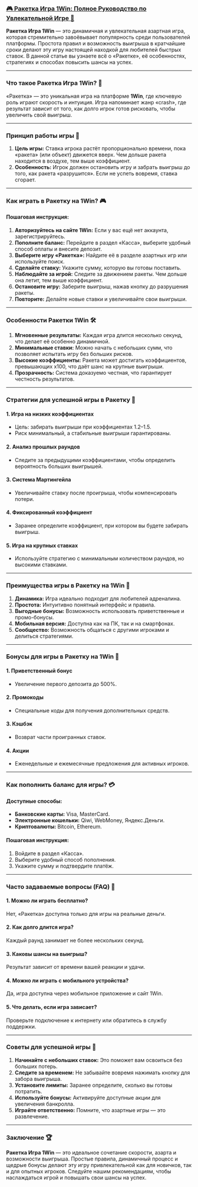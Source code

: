 ### [🎮 Ракетка Игра 1Win: Полное Руководство по Увлекательной Игре 🚀](https://brandplay.link/9sD8CZLQ)

**Ракетка Игра 1Win** — это динамичная и увлекательная азартная игра, которая стремительно завоёвывает популярность среди пользователей платформы. Простота правил и возможность выигрыша в кратчайшие сроки делают эту игру настоящей находкой для любителей быстрых ставок. В данной статье вы узнаете всё о «Ракетке», её особенностях, стратегиях и способах повысить шансы на успех.

***

### Что такое Ракетка Игра 1Win? 🎯

«Ракетка» — это уникальная игра на платформе **1Win**, где ключевую роль играют скорость и интуиция. Игра напоминает жанр «crash», где результат зависит от того, как долго игрок готов рисковать, чтобы увеличить свой выигрыш.

***

### Принцип работы игры 🚀

1. **Цель игры:**
   Ставка игрока растёт пропорционально времени, пока «ракета» (или объект) движется вверх. Чем дольше ракета находится в воздухе, тем выше коэффициент.
2. **Особенность:**
   Игрок должен остановить игру и забрать выигрыш до того, как ракета «разрушится». Если не успеть вовремя, ставка сгорает.

***

### Как играть в Ракетку на 1Win? 🎮

#### Пошаговая инструкция:

1. **Авторизуйтесь на сайте 1Win:**
   Если у вас ещё нет аккаунта, зарегистрируйтесь.
2. **Пополните баланс:**
   Перейдите в раздел «Касса», выберите удобный способ оплаты и внесите депозит.
3. **Выберите игру «Ракетка»:**
   Найдите её в разделе азартных игр или используйте поиск.
4. **Сделайте ставку:**
   Укажите сумму, которую вы готовы поставить.
5. **Наблюдайте за игрой:**
   Следите за движением ракеты. Чем дольше она летит, тем выше коэффициент.
6. **Остановите игру:**
   Заберите выигрыш, нажав кнопку до разрушения ракеты.
7. **Повторите:**
   Делайте новые ставки и увеличивайте свои выигрыши.

***

### Особенности Ракетки 1Win 🛠️

1. **Мгновенные результаты:**
   Каждая игра длится несколько секунд, что делает её особенно динамичной.
2. **Минимальные ставки:**
   Можно начать с небольших сумм, что позволяет испытать игру без больших рисков.
3. **Высокие коэффициенты:**
   Ракета может достигать коэффициентов, превышающих x100, что даёт шанс на крупные выигрыши.
4. **Прозрачность:**
   Система доказуемо честная, что гарантирует честность результатов.

***

### Стратегии для успешной игры в Ракетку 🔑

#### 1. **Игра на низких коэффициентах**

* Цель: забирать выигрыши при коэффициентах 1.2–1.5.
* Риск минимальный, а стабильные выигрыши гарантированы.

#### 2. **Анализ прошлых раундов**

* Следите за предыдущими коэффициентами, чтобы определить вероятность больших выигрышей.

#### 3. **Система Мартингейла**

* Увеличивайте ставку после проигрыша, чтобы компенсировать потери.

#### 4. **Фиксированный коэффициент**

* Заранее определите коэффициент, при котором вы будете забирать выигрыш.

#### 5. **Игра на крупных ставках**

* Используйте стратегию с минимальным количеством раундов, но высокими ставками.

***

### Преимущества игры в Ракетку на 1Win 🌟

1. **Динамика:** Игра идеально подходит для любителей адреналина.
2. **Простота:** Интуитивно понятный интерфейс и правила.
3. **Выгодные бонусы:** Возможность использовать приветственные и промо-бонусы.
4. **Мобильная версия:** Доступна как на ПК, так и на смартфонах.
5. **Сообщество:** Возможность общаться с другими игроками и делиться стратегиями.

***

### Бонусы для игры в Ракетку на 1Win 🎁

#### 1. **Приветственный бонус**

* Увеличение первого депозита до 500%.

#### 2. **Промокоды**

* Специальные коды для получения дополнительных средств.

#### 3. **Кэшбэк**

* Возврат части проигранных ставок.

#### 4. **Акции**

* Еженедельные и ежемесячные предложения для активных игроков.

***

### Как пополнить баланс для игры? 💳

#### Доступные способы:

* **Банковские карты:** Visa, MasterCard.
* **Электронные кошельки:** Qiwi, WebMoney, Яндекс.Деньги.
* **Криптовалюты:** Bitcoin, Ethereum.

#### Пошаговая инструкция:

1. Войдите в раздел «Касса».
2. Выберите удобный способ пополнения.
3. Укажите сумму и подтвердите платёж.

***

### Часто задаваемые вопросы (FAQ) 📝

#### 1. Можно ли играть бесплатно?

Нет, «Ракетка» доступна только для игры на реальные деньги.

#### 2. Как долго длится игра?

Каждый раунд занимает не более нескольких секунд.

#### 3. Каковы шансы на выигрыш?

Результат зависит от времени вашей реакции и удачи.

#### 4. Можно ли играть с мобильного устройства?

Да, игра доступна через мобильное приложение и сайт 1Win.

#### 5. Что делать, если игра зависает?

Проверьте подключение к интернету или обратитесь в службу поддержки.

***

### Советы для успешной игры 🔑

1. **Начинайте с небольших ставок:** Это поможет вам освоиться без больших потерь.
2. **Следите за временем:** Не забывайте вовремя нажимать кнопку для забора выигрыша.
3. **Установите лимиты:** Заранее определите, сколько вы готовы потратить.
4. **Используйте бонусы:** Активируйте доступные акции для увеличения банкролла.
5. **Играйте ответственно:** Помните, что азартные игры — это развлечение.

***

### Заключение 🏆

**Ракетка Игра 1Win** — это идеальное сочетание скорости, азарта и возможности выигрыша. Простые правила, динамичный процесс и щедрые бонусы делают эту игру привлекательной как для новичков, так и для опытных игроков. Следуйте нашим рекомендациям, чтобы наслаждаться игрой и повышать свои шансы на успех.
